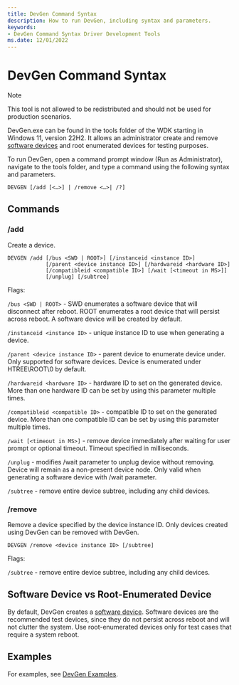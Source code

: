 ```yaml
---
title: DevGen Command Syntax
description: How to run DevGen, including syntax and parameters. 
keywords:
- DevGen Command Syntax Driver Development Tools
ms.date: 12/01/2022
---
```


# DevGen Command Syntax

> [!NOTE]
> This tool is not allowed to be redistributed and should not be used for production scenarios.

DevGen.exe can be found in the tools folder of the WDK starting in Windows 11, version 22H2. It allows an administrator create and remove [software devices](/windows/win32/api/_swdevice) and root enumerated devices for testing purposes.

To run DevGen, open a command prompt window (Run as Administrator), navigate to the tools folder, and type a command using the following syntax and parameters.

```syntax
DEVGEN [/add [<…>] | /remove <…>| /?]
```

## Commands

### /add

Create a device.

```syntax
DEVGEN /add [/bus <SWD | ROOT>] [/instanceid <instance ID>] 
            [/parent <device instance ID>] [/hardwareid <hardware ID>] 
            [/compatibleid <compatible ID>] [/wait [<timeout in MS>]] 
            [/unplug] [/subtree]
```

Flags:

`/bus <SWD | ROOT>` - SWD enumerates a software device that will disconnect after reboot. ROOT enumerates a root device that will persist across reboot. A software device will be created by default.

`/instanceid <instance ID>` - unique instance ID to use when generating a device.

`/parent <device instance ID>` - parent device to enumerate device under. Only supported for software devices. Device is enumerated under HTREE\ROOT\0 by default.

`/hardwareid <hardware ID>` - hardware ID to set on the generated device. More than one hardware ID can be set by using this parameter multiple times.

`/compatibleid <compatible ID>` - compatible ID to set on the generated device. More than one compatible ID can be set by using this parameter multiple times.

`/wait [<timeout in MS>]` - remove device immediately after waiting for user prompt or optional timeout. Timeout specified in milliseconds.

`/unplug` - modifies /wait parameter to unplug device without removing. Device will remain as a non-present device node. Only valid when generating a software device with /wait parameter.

`/subtree` - remove entire device subtree, including any child devices.

### /remove

Remove a device specified by the device instance ID. Only devices created using DevGen can be removed with DevGen.

```syntax
DEVGEN /remove <device instance ID> [/subtree]
```

Flags:

`/subtree` - remove entire device subtree, including any child devices.

## Software Device vs Root-Enumerated Device

By default, DevGen creates a [software device](/windows/win32/api/_swdevice). Software devices are the recommended test devices, since they do not persist across reboot and will not clutter the system. Use root-enumerated devices only for test cases that require a system reboot.

## Examples

For examples, see [DevGen Examples](devgen-examples.md).